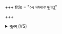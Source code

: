 +++
title = "०२ पवमानः पुनातु"

+++
<details><summary>मूलम् (VS)</summary>

पव॑मानः पुनातु मा॒ क्रत्वे॒ दक्षा॑य जी॒वसे॑।  
अथो॑ अरि॒ष्टता॑तये ॥
</details>